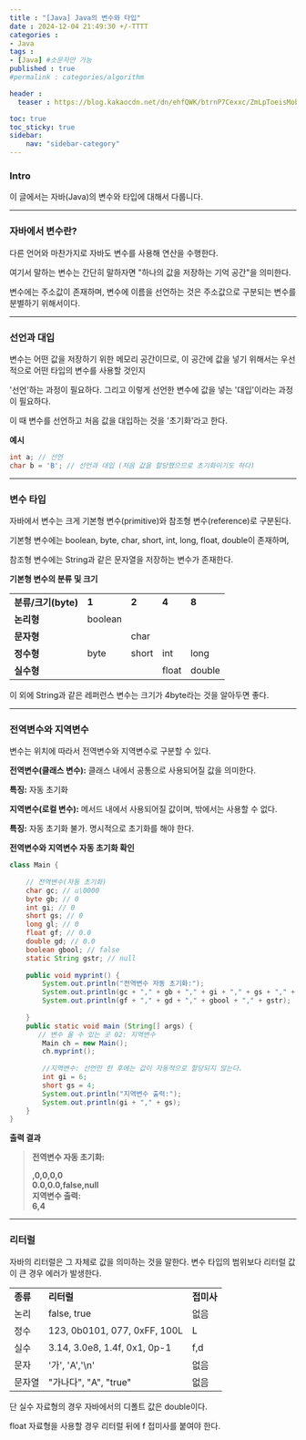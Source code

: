 ```yaml
---
title : "[Java] Java의 변수와 타입"
date : 2024-12-04 21:49:30 +/-TTTT
categories : 
- Java
tags : 
- [Java] #소문자만 가능
published : true
#permalink : categories/algorithm

header :
  teaser : https://blog.kakaocdn.net/dn/ehfQWK/btrnP7Cexxc/ZmLpToeisMobjHGaLfEDg0/img.png

toc: true
toc_sticky: true
sidebar:
    nav: "sidebar-category"
---
```


### Intro

이 글에서는 자바(Java)의 변수와 타입에 대해서 다룹니다.

* * *

### 자바에서 변수란?

다른 언어와 마찬가지로 자바도 변수를 사용해 연산을 수행한다.

여기서 말하는 변수는 간단히 말하자면 "하나의 값을 저장하는 기억 공간"을 의미한다.

변수에는 주소값이 존재하며, 변수에 이름을 선언하는 것은 주소값으로 구분되는 변수를 분별하기 위해서이다.

* * *

### 선언과 대입

변수는 어떤 값을 저장하기 위한 메모리 공간이므로, 이 공간에 값을 넣기 위해서는 우선적으로 어떤 타입의 변수를 사용할 것인지

'선언'하는 과정이 필요하다. 그리고 이렇게 선언한 변수에 값을 넣는 '대입'이라는 과정이 필요하다.

이 때 변수를 선언하고 처음 값을 대입하는 것을 '초기화'라고 한다.

**예시**

```java
int a; // 선언
char b = 'B'; // 선언과 대입 (처음 값을 할당했으므로 초기화이기도 하다)
```

* * *

### 변수 타입

자바에서 변수는 크게 기본형 변수(primitive)와 참조형 변수(reference)로 구분된다.

기본형 변수에는 boolean, byte, char, short, int, long, float, double이 존재하며,

참조형 변수에는 String과 같은 문자열을 저장하는 변수가 존재한다.

**기본형 변수의 분류 및 크기**

|     |     |     |     |     |
| --- | --- | --- | --- | --- |
| **분류/크기(byte)** | **1** | **2** | **4** | **8** |
| **논리형** | boolean |     |     |     |
| **문자형** |     | char |     |     |
| **정수형** | byte | short | int | long |
| **실수형** |     |     | float | double |

이 외에 String과 같은 레퍼런스 변수는 크기가 4byte라는 것을 알아두면 좋다.

* * *

### 전역변수와 지역변수

변수는 위치에 따라서 전역변수와 지역변수로 구분할 수 있다.

**전역변수(클래스 변수):** 클래스 내에서 공통으로 사용되어질 값을 의미한다.

**특징:** 자동 초기화

**지역변수(로컬 변수):** 메서드 내에서 사용되어질 값이며, 밖에서는 사용할 수 없다.

**특징:** 자동 초기화 불가. 명시적으로 초기화를 해야 한다.

**전역변수와 지역변수 자동 초기화 확인**

```java
class Main {
    
    // 전역변수(자동 초기화)
    char gc; // u\0000
    byte gb; // 0
    int gi; // 0
    short gs; // 0
    long gl; // 0
    float gf; // 0.0
    double gd; // 0.0
    boolean gbool; // false
    static String gstr; // null
    
    public void myprint() {
        System.out.println("전역변수 자동 초기화:");
        System.out.println(gc + "," + gb + "," + gi + "," + gs + "," + gl);
        System.out.println(gf + "," + gd + "," + gbool + "," + gstr);
        
    }
    public static void main (String[] args) {
       // 변수 올 수 있는 곳 02: 지역변수
        Main ch = new Main();
        ch.myprint();
        
        //지역변수: 선언만 한 후에는 값이 자동적으로 할당되지 않는다.
        int gi = 6;
        short gs = 4;
        System.out.println("지역변수 출력:");
        System.out.println(gi + "," + gs);
    }
}
```

**출력 결과**

> **전역변수 자동 초기화:**
> 
> **,0,0,0,0**  
> **0.0,0.0,false,null**  
> **지역변수 출력:**  
> **6,4**

* * *

### 리터럴

자바의 리터럴은 그 자체로 값을 의미하는 것을 말한다. 변수 타입의 범위보다 리터럴 값이 큰 경우 에러가 발생한다.

|     |     |     |
| --- | --- | --- |
| **종류** | **리터럴** | **접미사** |
| 논리  | false, true | 없음  |
| 정수  | <span style="color: #212529;">123, 0b0101, 077, 0xFF, 100L</span> | L   |
| 실수  | <span style="color: #212529;">3.14, 3.0e8, 1.4f, 0x1, 0p-1</span> | f,d |
| 문자  | <span style="color: #212529;">'가', 'A','\\n'</span> | 없음  |
| 문자열 | "가나다", "A", "true" | 없음  |

단 실수 자료형의 경우 자바에서의 디폴트 값은 double이다.

float 자료형을 사용할 경우 리터럴 뒤에 f 접미사를 붙여야 한다.